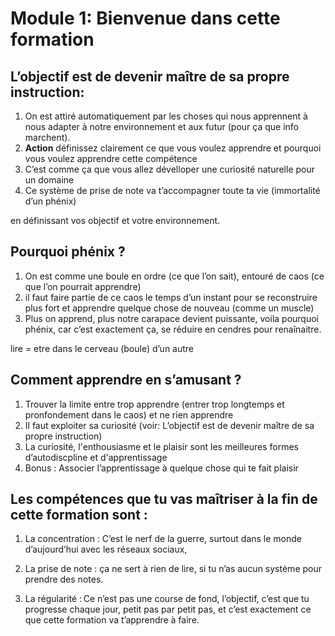 

# Module 1: Bienvenue dans cette formation

## L’objectif est de devenir maître de sa propre instruction:

1. On est attiré automatiquement par les choses qui nous apprennent à nous adapter à notre environnement et aux futur (pour ça que info marchent). 
2. **Action** définissez clairement ce que vous voulez apprendre et pourquoi vous voulez apprendre cette compétence 
3. C’est comme ça que vous allez dévelloper une curiosité naturelle pour un domaine
4. Ce système de prise de note va t’accompagner toute ta vie (immortalité d’un phénix)


 en définissant vos objectif et votre environnement.



## Pourquoi phénix ?

1. On est comme une boule en ordre (ce que l’on sait), entouré de caos (ce que l’on pourrait apprendre)
2. il faut faire partie de ce caos le temps d’un instant pour se reconstruire plus fort et apprendre quelque chose de nouveau (comme un muscle) 
3. Plus on apprend, plus notre carapace devient puissante, voila pourquoi phénix, car c’est exactement ça, se réduire en cendres pour renaînaitre.

lire = etre dans le cerveau (boule) d’un autre

## Comment apprendre en s’amusant ?

1. Trouver la limite entre trop apprendre (entrer trop longtemps et pronfondement dans le caos) et ne rien apprendre
2. Il faut exploiter sa curiosité (voir: L’objectif est de devenir maître de sa propre instruction)
3. La curiosité, l'enthousiasme et le plaisir sont les meilleures formes d’autodiscpline et d'apprentissage
4. Bonus : Associer l’apprentissage à quelque chose qui te fait plaisir

## Les compétences que tu vas maîtriser à la fin de cette formation sont :

1. La concentration : C’est le nerf de la guerre, surtout dans le monde d’aujourd’hui avec les réseaux sociaux, 

2. La prise de note :  ça ne sert à rien de lire, si tu n’as aucun système pour prendre des notes.

3. La régularité : Ce n’est pas une course de fond, l’objectif, c’est que tu progresse chaque jour, petit pas par petit pas, et c’est exactement ce que cette formation va t’apprendre à faire.
